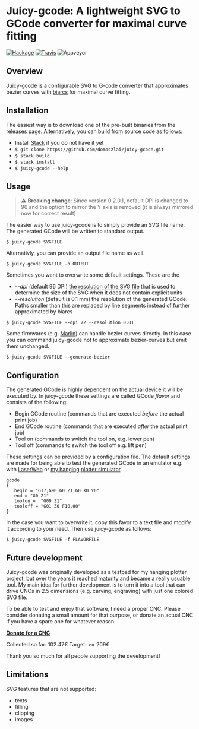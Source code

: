 # Juicy-gcode: A lightweight SVG to GCode converter for maximal curve fitting

[![Hackage](https://img.shields.io/hackage/v/juicy-gcode.svg)](https://hackage.haskell.org/package/juicy-gcode)
[![Travis](https://travis-ci.org/domoszlai/juicy-gcode.svg?branch=master)](http://travis-ci.org/domoszlai/juicy-gcode)
![Appveyor](https://ci.appveyor.com/api/projects/status/github/domoszlai/juicy-gcode?branch=master&svg=true)

## Overview

Juicy-gcode is a configurable SVG to G-code converter that approximates bezier curves with [biarcs](http://dlacko.org/blog/2016/10/19/approximating-bezier-curves-by-biarcs/) for maximal curve fitting.

## Installation

The easiest way is to download one of the pre-built binaries from the [releases page](https://github.com/domoszlai/juicy-gcode/releases).
Alternatively, you can build from source code as follows:

- Install [Stack](https://docs.haskellstack.org/en/stable/install_and_upgrade/) if you do not have it yet
- `$ git clone https://github.com/domoszlai/juicy-gcode.git`
- `$ stack build`
- `$ stack install`
- `$ juicy-gcode --help`

## Usage

> :warning: **Breaking change**: Since version 0.2.0.1, default DPI is changed to 96 and the option to mirror the Y axis is removed (it is always mirrored now for correct result)

The easier way to use juicy-gcode is to simply provide an SVG file name. The generated GCode will be written to standard output.

```
$ juicy-gcode SVGFILE
```

Alternativly, you can provide an output file name as well.

```
$ juicy-gcode SVGFILE -o OUTPUT
```

Sometimes you want to overwrite some default settings. These are the 

* *--dpi* (default 96 DPI) [the resolution of the SVG file](https://developer.mozilla.org/en-US/docs/Web/CSS/resolution) that is used to determine the size of the SVG when it does not contain explicit units
* *--resolution* (default is 0.1 mm) the resolution of the generated GCode. Paths smaller than this are replaced by line segments instead of further approximated by biarcs
 
```
$ juicy-gcode SVGFILE --dpi 72 --resolution 0.01 
```

Some firmwares (e.g. [Marlin](https://marlinfw.org/docs/gcode/G005.html)) can handle bezier curves directly. In this case
you can command juicy-gcode not to approximate bezier-curves but emit them unchanged. 

```
$ juicy-gcode SVGFILE --generate-bezier
```

## Configuration

The generated GCode is highly dependent on the actual device it will be executed by. In juicy-gcode these settings are called
GCode *flavor* and consists of the following:

- Begin GCode routine (commands that are executed *before* the actual print job)
- End GCode routine (commands that are executed *after* the actual print job)
- Tool on (commands to switch the tool on, e.g. lower pen)
- Tool off (commands to switch the tool off e.g. lift pen)

These settings can be provided by a configuration file. The default settings
are made for being able to test the generated GCode in an emulator e.g. with [LaserWeb](https://laserweb.yurl.ch/)
or [my hanging plotter simulator](https://github.com/domoszlai/hanging-plotter-simulator). 

```
gcode
{
   begin = "G17;G90;G0 Z1;G0 X0 Y0"
   end = "G0 Z1"
   toolon =  "G00 Z1"
   tooloff = "G01 Z0 F10.00"
}
```

In the case you want to overwrite it, copy this favor to a text file and modify it according to your need. Then use juicy-gcode as follows:

```
$ juicy-gcode SVGFILE -f FLAVORFILE
```

## Future development

Juicy-gcode was originally developed as a testbed for my hanging plotter project, but over the years
it reached maturity and became a really usuable tool. My main idea for further development is to turn it
into a tool that can drive CNCs in 2.5 dimensions (e.g. carving, engraving) with just one colored SVG file.

To be able to test and enjoy that software, I need a proper CNC. Please consider donating a small amount for that purpose,
or donate an actual CNC if you have a spare one for whatever reason.

**[Donate for a CNC](https://www.paypal.com/cgi-bin/webscr?cmd=_s-xclick&hosted_button_id=UGFZYDQSTF58L&source=https://github.com/domoszlai/juicy-gcode/)**

Collected so far: 102.47&euro;
Target: >= 209&euro;

Thank you so much for all people supporting the development!

## Limitations

SVG features that are not supported:

- texts
- filling
- clipping
- images
